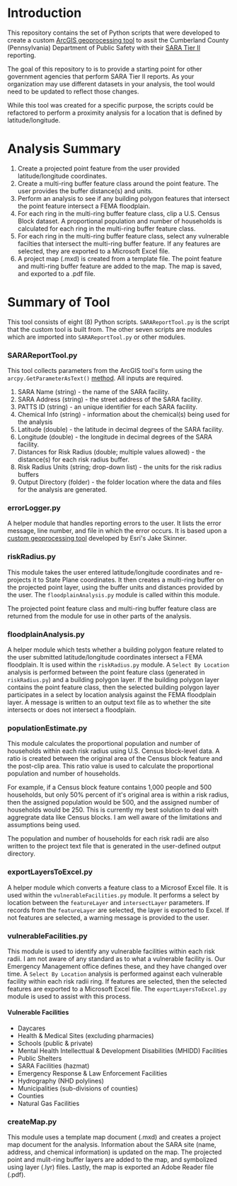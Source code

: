 # Introduction

This repository contains the set of Python scripts that were developed to create a custom [ArcGIS geoprocessing tool](https://desktop.arcgis.com/en/arcmap/10.5/analyze/main/geoprocessing-tools.htm) to assit the Cumberland County (Pennsylvania) Department of Public Safety with their [SARA Tier II](https://www.epa.gov/epcra/state-tier-ii-reporting-requirements-and-procedures) reporting.

The goal of this repository to is to provide a starting point for other government agencies that perform SARA Tier II reports.  As your organization may use different datasets in your analysis, the tool would need to be updated to reflect those changes.  

While this tool was created for a specific purpose, the scripts could be refactored to perform a proximity analysis for a location that is defined by latitude/longitude.

# Analysis Summary

1. Create a projected point feature from the user provided latitude/longitude coordinates.<br>
2. Create a multi-ring buffer feature class around the point feature.  The user provides the buffer distance(s) and units.<br>
3. Perform an analysis to see if any building polygon features that intersect the point feature intersect a FEMA floodplain.<br>
4. For each ring in the multi-ring buffer feature class, clip a U.S. Census Block dataset.  A proportional population and number of households is calculated for each ring in the multi-ring buffer feature class.<br>
5. For each ring in the multi-ring buffer feature class, select any vulnerable facilties that intersect the multi-ring buffer feature.  If any features are selected, they are exported to a Microsoft Excel file.<br>
6. A project map (.mxd) is created from a template file. The point feature and multi-ring buffer feature are added to the map.  The map is saved, and exported to a .pdf file.

# Summary of Tool

This tool consists of eight (8) Python scripts.  `SARAReportTool.py` is the script that the custom tool is built from.  The other seven scripts are modules which are imported into `SARAReportTool.py` or other modules.

### SARAReportTool.py

This tool collects parameters from the ArcGIS tool's form using the `arcpy.GetParameterAsText()` [method](http://pro.arcgis.com/en/pro-app/arcpy/functions/getparameterastext.htm).  All inputs are required.

1. SARA Name (string) - the name of the SARA facility.<br>
2. SARA Address (string) - the street address of the SARA facility.<br>
3. PATTS ID (string) - an unique identifier for each SARA facility.<br>
4. Chemical Info (string) - information about the chemical(s) being used for the analysis
5. Latitude (double) - the latitude in decimal degrees of the SARA facility.<br>
6. Longitude (double) - the longitude in decimal degrees of the SARA facility.<br>
7. Distances for Risk Radius (double; multiple values allowed) - the distance(s) for each risk radius buffer.<br>
8. Risk Radius Units (string; drop-down list) - the units for the risk radius buffers<br>
9. Output Directory (folder) - the folder location where the data and files for the analysis are generated.

### errorLogger.py

A helper module that handles reporting errors to the user.  It lists the error message, line number, and file in which the error occurs.  It is based upon a [custom geoprocessing tool](https://community.esri.com/docs/DOC-6496-download-arcgis-online-feature-service-or-arcgis-server-featuremap-service) developed by Esri's Jake Skinner.  

### riskRadius.py

This module takes the user entered latitude/longitude coordinates and re-projects it to State Plane coordinates.  It then creates a multi-ring buffer on the projected point layer, using the buffer units and distances provided by the user.  The `floodplainAnalysis.py` module is called within this module.  

The projected point feature class and multi-ring buffer feature class are returned from the module for use in other parts of the analysis.

### floodplainAnalysis.py

A helper module which tests whether a building polygon feature related to the user submitted latitude/longitude coordinates intersect a FEMA floodplain.  It is used within the `riskRadius.py` module.  A `Select By Location` analysis is performed between the point feature class (generated in `riskRadius.py`) and a building polygon layer.  If the building polygon layer contains the point feature class, then the selected building polygon layer participates in a select by location analysis against the FEMA floodplain layer.  A message is written to an output text file as to whether the site intersects or does not intersect a floodplain.

### populationEstimate.py

This module calculates the proportional population and number of households within each risk radius using U.S. Census block-level data.  A ratio is created between the original area of the Census block feature and the post-clip area.  This ratio value is used to calculate the proportional population and number of households.

For example, if a Census block feature contains 1,000 people and 500 households, but only 50% percent of it's original area is within a risk radius, then the assigned population would be 500, and the assigned number of households would be 250.  This is currently my best solution to deal with aggregrate data like Census blocks.  I am well aware of the limitations and assumptions being used.

The population and number of households for each risk radii are also written to the project text file that is generated in the user-defined output directory.

### exportLayersToExcel.py

A helper module which converts a feature class to a Microsof Excel file.  It is used within the `vulnerableFacilities.py` module.  It performs a select by location between the `featureLayer` and `intersectLayer` parameters.  If records from the `featureLayer` are selected, the layer is exported to Excel.  If not features are selected, a warning message is provided to the user.

### vulnerableFacilities.py

This module is used to identify any vulnerable facilities within each risk radii.  I am not aware of any standard as to what a vulnerable facility is.  Our Emergency Management office defines these, and they have changed over time.  A `Select By Location` analysis is performed against each vulnerable facility within each risk radii ring.  If features are selected, then the selected features are exported to a Microsoft Excel file.  The `exportLayersToExcel.py` module is used to assist with this process.

#### Vulnerable Facilities
- Daycares
- Health & Medical Sites (excluding pharmacies)
- Schools (public & private)
- Mental Health Intellecttual & Development Disabilities (MHIDD) Facilities
- Public Shelters
- SARA Facilities (hazmat)
- Emergency Response & Law Enforcement Facilities
- Hydrography (NHD polylines)
- Municipalities (sub-divisions of counties)
- Counties
- Natural Gas Facilities

### createMap.py

This module uses a template map document (.mxd) and creates a project map document for the analysis.  Information about the SARA site (name, address, and chemical information) is updated on the map.  The projected point and mulit-ring buffer layers are added to the map, and symbolized using layer (.lyr) files.  Lastly, the map is exported an Adobe Reader file (.pdf).
